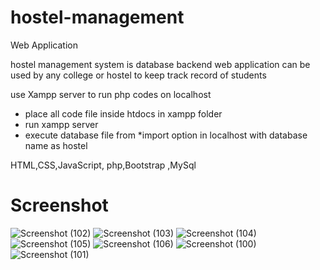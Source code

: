 # hostel-management
Web Application

hostel management system is database backend web application can be used by any college or hostel to keep track record of students

use Xampp server to run php codes on localhost
- place all code file inside htdocs in xampp folder
- run xampp server 
- execute database file from *import option in localhost with database name as hostel

HTML,CSS,JavaScript, php,Bootstrap ,MySql

# Screenshot

![Screenshot (102)](https://user-images.githubusercontent.com/49288924/60669055-03a07180-9e8b-11e9-89f4-cd786a2e461c.png)
![Screenshot (103)](https://user-images.githubusercontent.com/49288924/60669056-04390800-9e8b-11e9-98b6-9eb6f6fa8549.png)
![Screenshot (104)](https://user-images.githubusercontent.com/49288924/60669058-04390800-9e8b-11e9-9fe2-be23d5782d41.png)
![Screenshot (105)](https://user-images.githubusercontent.com/49288924/60669059-04390800-9e8b-11e9-8e02-11bfb563dd0d.png)
![Screenshot (106)](https://user-images.githubusercontent.com/49288924/60669060-04d19e80-9e8b-11e9-8894-aeff32056253.png)
![Screenshot (100)](https://user-images.githubusercontent.com/49288924/60669062-04d19e80-9e8b-11e9-8e47-0c0a19daff79.png)
![Screenshot (101)](https://user-images.githubusercontent.com/49288924/60669063-04d19e80-9e8b-11e9-9fbd-c47252e892bd.png)

